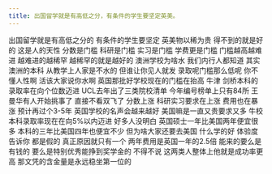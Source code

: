 ```yaml
---
title: 出国留学就是有高低之分，有条件的学生要坚定英美。
---
```

出国留学就是有高低之分的
有条件的学生要坚定
英美物以稀为贵
得不到的就是好的
这是人的天性
分数是门槛
科研是门槛
实习是门槛
学费更是门槛
门槛越高越难进
越难进的越稀罕
越稀罕的就是越好的
澳洲学校为啥水
我们内行人都知道
其实澳洲的本科
从教学上人家是不水的
但谁让你见人就发
录取呢门槛那么低呢
你不懂人性啊
活该大家说你水啊
英国那批好学校现在的门槛在抬高
牛津
剑桥本科的录取率在向个位数迈进
UCL去年出了三类院校清单
今年编号榜单上只有84所
王曼华有人开始挑事了
直接不看双飞了
分数上涨
科研实习要求在上涨
费用也在暴涨
预计再过个3-5年
英国学校的名声会越来越好
美国嘛是一直又贵要求又多
牛校本科录取率现在在向5%以内迈进
好多人没明白
英国硕士一年比美国两年便宜很多
本科的三年比美国四年也便宜不少
但为啥大家还要去美国
什么学的好
体验度告诉你
都是假的
真正原因就只有一个
两年费用是英国一年的2.5倍
能来的要么是有钱的
要么是特别优秀能挣到奖学金的
不得不说
这两类人整体上他就是成功率更高
那文凭的含金量是永远稳坐第一位的
